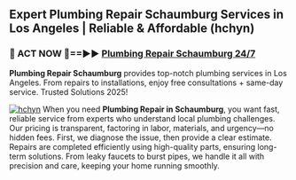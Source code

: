 ## Expert Plumbing Repair Schaumburg Services in Los Angeles | Reliable & Affordable (hchyn)  

<h3>🚿 ACT NOW 🌟==►► <a href="https://tinyurl.com/2ne6vx2x" rel="nofollow">Plumbing Repair Schaumburg 24/7</a></h3>

**Plumbing Repair Schaumburg** provides top-notch plumbing services in Los Angeles. From repairs to installations, enjoy free consultations + same-day service. Trusted Solutions 2025!

[![hchyn](https://i.imgur.com/4PFF4AK.jpeg)](https://tinyurl.com/2ne6vx2x)
When you need **Plumbing Repair in Schaumburg**, you want fast, reliable service from experts who understand local plumbing challenges. Our pricing is transparent, factoring in labor, materials, and urgency—no hidden fees. First, we diagnose the issue, then provide a clear estimate. Repairs are completed efficiently using high-quality parts, ensuring long-term solutions. From leaky faucets to burst pipes, we handle it all with precision and care, keeping your home running smoothly.
